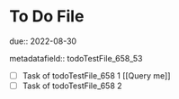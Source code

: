 # To Do File

due:: 2022-08-30

metadatafield:: todoTestFile_658\_53

- [ ] Task of todoTestFile_658 1 [[Query me]]
- [ ] Task of todoTestFile_658 2
